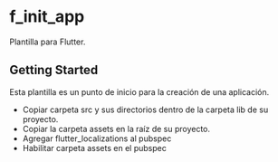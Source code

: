 # f_init_app

Plantilla para Flutter.

## Getting Started

Esta plantilla es un punto de inicio para la creación de una aplicación.

- Copiar carpeta src y sus directorios dentro de la carpeta lib de su proyecto.
- Copiar la carpeta assets en la raíz de su proyecto.
- Agregar flutter_localizations al pubspec
- Habilitar carpeta assets en el pubspec

